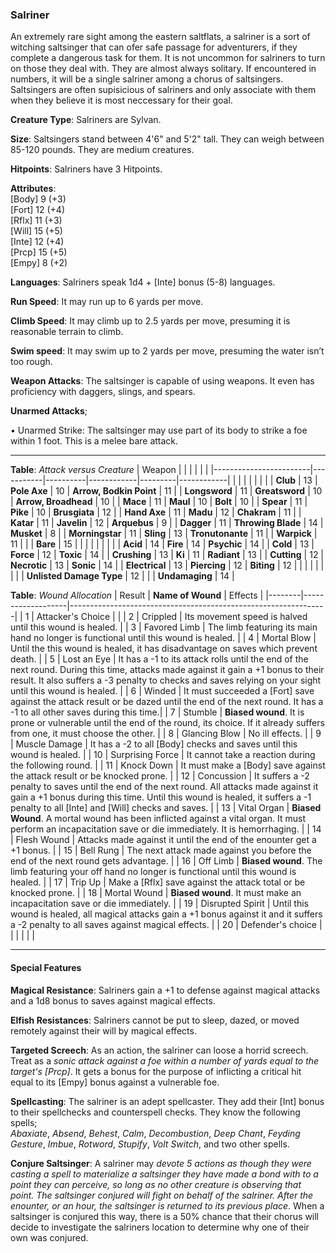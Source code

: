 ### Salriner
An extremely rare sight among the eastern saltflats, a salriner is a sort of witching saltsinger that can ofer safe passage for adventurers, if they complete a dangerous task for them. It is not uncommon for salriners to turn on those they deal with. They are almost always solitary. If encountered in numbers, it will be a single salriner among a chorus of saltsingers. Saltsingers are often supisicious of salriners and only associate with them when they believe it is most neccessary for their goal.

**Creature Type**: Salriners are Sylvan.

**Size**: Saltsingers stand between 4'6" and 5'2" tall. They can weigh between 85-120 pounds. They are medium creatures.

**Hitpoints**: Salriners have 3 Hitpoints.

**Attributes**:  
[Body] 9  (+3)  
[Fort] 12 (+4)  
[Rflx] 11 (+3)  
[Will] 15 (+5)  
[Inte] 12 (+4)  
[Prcp] 15 (+5)  
[Empy] 8 (+2)  

**Languages**: Salriners speak 1d4 + [Inte] bonus (5-8) languages.

**Run Speed**: It may run up to 6 yards per move.

**Climb Speed**: It may climb up to 2.5 yards per move, presuming it is reasonable terrain to climb.

**Swim speed**: It may swim up to 2 yards per move, presuming the water isn’t too rough.

**Weapon Attacks**: The saltsinger is capable of using weapons. It even has proficiency with daggers, slings, and spears.

**Unarmed Attacks**;

 • Unarmed Strike: The saltsinger may use part of its body to strike a foe within 1 foot. This is a melee bare attack.

---------------------

**Table**: *Attack versus Creature*
| Weapon                 |          |            |         |            |         |
|------------------------|-----------|----------|------------|---------|------------|
|                        |          |            |         |            |         |
| **Club**                   | 13     | **Pole Axe**      | 10     | **Arrow, Bodkin Point**    | 11    |
| **Longsword**              | 11     | **Greatsword**    | 10     | **Arrow, Broadhead**       | 10    |
| **Mace**                   | 11     | **Maul**          | 10   | **Bolt** | 10    |
| **Spear**                  | 11     | **Pike**          | 10    | **Brusgiata** | 12     |
| **Hand Axe**               | 11     | **Madu**          | 12    | **Chakram** | 11    |
| **Katar**                  | 11     | **Javelin**       | 12    | **Arquebus** |  9    |
| **Dagger**                 | 11     | **Throwing Blade** | 14   | **Musket** |  8    |
| **Morningstar**            | 11     | **Sling**         | 13    | **Tronutonante** | 11    |
| **Warpick**                | 11     |              |            |  **Bare** |   15  |
|                        |           |          |            |         |            |
| **Acid**                   | 14     | **Fire**          | 14     | **Psychic** | 14     |
| **Cold**                   | 13     | **Force**         | 12     | **Toxic**  | 14     |
| **Crushing**               | 13     | **Ki**            | 11     | **Radiant** | 13     |
| **Cutting**                | 12     | **Necrotic**      | 13     | **Sonic** | 14    |
| **Electrical**             | 13     | **Piercing**      | 12     | **Biting** | 12    |
|                        |           |          |            |         |            |
| **Unlisted Damage Type**   | 12     |              |             | **Undamaging** | 14 |

**Table**: *Wound Allocation*
| Result | **Name of Wound** | Effects                                                        |
|--------|-------------------|----------------------------------------------------------------|
|   1    | Attacker's Choice |                                                                |
|   2    | Crippled          | Its movement speed is halved until this wound is healed.      |
|   3    | Favored Limb      | The limb featuring its main hand no longer is functional until this wound is healed. |
|   4    | Mortal Blow       | Until the this wound is healed, it has disadvantage on saves which prevent death. |
|   5    | Lost an Eye       | It has a -1 to its attack rolls until the end of the next round. During this time, attacks made against it gain a +1 bonus to their result. It also suffers a -3 penalty to checks and saves relying on your sight until this wound is healed. |
|   6    | Winded            | It must succeeded a [Fort] save against the attack result or be dazed until the end of the next round. It has a -1 to all other saves during this time.|
|   7    | Stumble | **Biased wound**. It is prone or vulnerable until the end of the round, its choice. If it already suffers from one, it must choose the other. |
|   8    | Glancing Blow     | No ill effects.                                     |
|   9    | Muscle Damage     | It has a -2 to all [Body] checks and saves until this wound is healed. |
|   10   | Surprising Force | It cannot take a reaction during the following round. |
|   11   | Knock Down | It must make a [Body] save against the attack result or be knocked prone. |
|   12   | Concussion | It suffers a -2 penalty to saves until the end of the next round. All attacks made against it gain a +1 bonus during this time. Until this wound is healed, it suffers a -1 penalty to all [Inte] and [Will] checks and saves. |
|   13   | Vital Organ | **Biased Wound**. A mortal wound has been inflicted against a vital organ. It must perform an incapacitation save or die immediately. It is hemorrhaging.  |
|   14   | Flesh Wound | Attacks made against it until the end of the enounter get a +1 bonus. |
|   15   | Bell Rung | The next attack made against you before the end of the next round gets advantage.  |
|   16   | Off Limb | **Biased wound**. The limb featuring your off hand no longer is functional until this wound is healed. |
|   17   | Trip Up  | Make a [Rflx] save against the attack total or be knocked prone.  |
|   18   | Mortal Wound | **Biased wound**. It must make an incapacitation save or die immediately. |
|   19   | Disrupted Spirit | Until this wound is healed, all magical attacks gain a +1 bonus against it and it suffers a -2 penalty to all saves against magical effects. |
|   20   | Defender's choice |                                   |
|        |                                                |                                   |

-----

#### Special Features

**Magical Resistance**: Salriners gain a +1 to defense against magical attacks and a 1d8 bonus to saves against magical effects.

**Elfish Resistances**: Salriners cannot be put to sleep, dazed, or moved remotely against their will by magical effects.

**Targeted Screech**: As an action, the salriner can loose a horrid screech. Treat as a *sonic attack against a foe within a number of yards equal to the target's [Prcp]*. It gets a bonus for the purpose of inflicting a critical hit equal to its [Empy] bonus against a vulnerable foe.

**Spellcasting**: The salriner is an adept spellcaster. They add their [Int] bonus to their spellchecks and counterspell checks. They know the following spells;  
_Abaxiate_, _Absend_, _Behest_, _Calm_, _Decombustion_, _Deep Chant_, _Feyding Gesture_, _Imbue_, _Rotword_, _Stupify_, _Volt Switch_, and two other spells.

**Conjure Saltsinger**: A salriner may *devote 5 actions as though they were casting a spell to materialize a saltsinger they have made a bond with to a point they can perceive, so long as no other creature is observing that point. The saltsinger conjured will fight on behalf of the salriner. After the enounter, or an hour, the saltsinger is returned to its previous place*. When a saltsinger is conjured this way, there is a 50% chance that their chorus will decide to investigate the salriners location to determine why one of their own was conjured.
